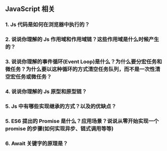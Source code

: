 ## JavaScript 相关

### 1. Js 代码是如何在浏览器中执行的？

### 2. 说说你理解的 Js 作用域和作用域链？这些作用域是什么时候产生的？

### 3. 说说你理解的事件循环(Event Loop)是什么？为什么要分宏任务和微任务？为什么要以这种循环的方式清空任务队列，而不是一次性清空宏任务或微任务？

### 4. 说说你理解的 Js 原型和原型链？

### 5. Js 中有哪些实现继承的方式？以及的优缺点？

### 5. ES6 提出的 Promise 是什么？应用场景？说说从零开始实现一个 promise 的步骤(如何实现异步、链式调用等等)

### 6. Await 关键字的原理是？
